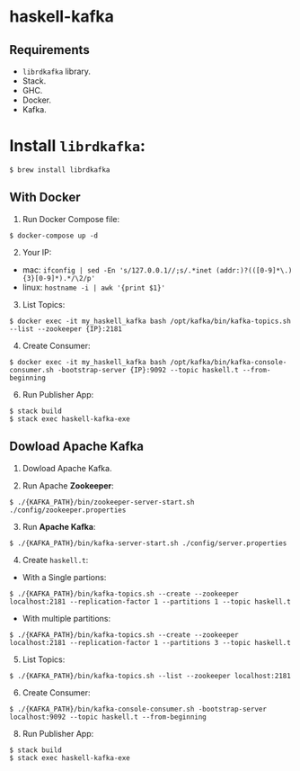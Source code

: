 # haskell-kafka

## Requirements
* `librdkafka` library.
* Stack.
* GHC.
* Docker.
* Kafka.

# Install `librdkafka`:
```
$ brew install librdkafka
```

## With Docker

1. Run Docker Compose file:
```
$ docker-compose up -d
```

2. Your IP:
* mac: `ifconfig | sed -En 's/127.0.0.1//;s/.*inet (addr:)?(([0-9]*\.){3}[0-9]*).*/\2/p'`
* linux: `hostname -i | awk '{print $1}'`

3. List Topics:
```
$ docker exec -it my_haskell_kafka bash /opt/kafka/bin/kafka-topics.sh --list --zookeeper {IP}:2181
```
   
4. Create Consumer:
```
$ docker exec -it my_haskell_kafka bash /opt/kafka/bin/kafka-console-consumer.sh -bootstrap-server {IP}:9092 --topic haskell.t --from-beginning
```
    
6. Run Publisher App:
```
$ stack build
$ stack exec haskell-kafka-exe
```

## Dowload Apache Kafka

1. Dowload Apache Kafka.

2. Run Apache **Zookeeper**:
```
$ ./{KAFKA_PATH}/bin/zookeeper-server-start.sh ./config/zookeeper.properties
```

3. Run **Apache Kafka**:
```
$ ./{KAFKA_PATH}/bin/kafka-server-start.sh ./config/server.properties
```
    
4. Create `haskell.t`:
* With a Single partions:
```
$ ./{KAFKA_PATH}/bin/kafka-topics.sh --create --zookeeper localhost:2181 --replication-factor 1 --partitions 1 --topic haskell.t
```
* With multiple partitions:
```
$ ./{KAFKA_PATH}/bin/kafka-topics.sh --create --zookeeper localhost:2181 --replication-factor 1 --partitions 3 --topic haskell.t
```
 
5. List Topics:
```
$ ./{KAFKA_PATH}/bin/kafka-topics.sh --list --zookeeper localhost:2181
```
   
6. Create Consumer:
```
$ ./{KAFKA_PATH}/bin/kafka-console-consumer.sh -bootstrap-server localhost:9092 --topic haskell.t --from-beginning
```

8. Run Publisher App:
```
$ stack build
$ stack exec haskell-kafka-exe
```